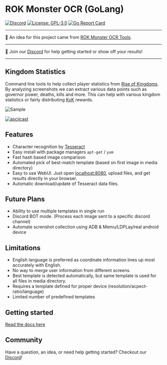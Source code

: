 # ROK Monster OCR (GoLang)

[![Discord](https://img.shields.io/discord/955712057766985789?label=Discord&logo=discord&logoColor=%23ffffff)](https://discord.gg/3YS3xszTXe) 
[![License: GPL-3.0](https://img.shields.io/github/license/xor22h/rok-monster-ocr-golang)](https://opensource.org/licenses/GPL-3.0)
[![Go Report Card](https://goreportcard.com/badge/github.com/xor22h/rok-monster-ocr-golang?style=flat-square)](https://goreportcard.com/report/github.com/xor22h/rok-monster-ocr-golang)


---

👋 An idea for this project came from [ROK Monster OCR Tools](https://github.com/carmelosantana/rok-monster-ocr).

---

👋 Join our [Discord](https://discord.gg/drhxwVQ) for help getting started or show off your results!

---

## Kingdom Statistics

Command line tools to help collect player statistics from [Rise of Kingdoms](https://rok.lilithgames.com/en). By analyzing screenshots we can extract various data points such as governor power, deaths, kills and more. This can help with various kingdom statistics or fairly distributing [KvK](https://rok.guide/the-lost-kingdom-kvk/) rewards.

![Sample](./media/sample.png)

[![asciicast](https://asciinema.org/a/gYerprrrw0DVOXZbitOfHrPqg.svg)](https://asciinema.org/a/gYerprrrw0DVOXZbitOfHrPqg)

## Features

- Character recognition by [Tesseract](https://github.com/tesseract-ocr/tesseract)
- Easy install with package managers `apt-get` / `yum`
- Fast hash based image comparison
- Automated pick of best-match template (based on first image in media directory)
- Easy to use WebUI. Just open [localhost:8080](http://localhost:8080/), upload files, and get results directly in your browser.
- Automatic download/update of Tesseract data files.

## Future Plans

- Ability to use multiple templates in single run
- Discord BOT mode. (Process each image sent to a specific discord channel)
- Automate screnshot collection using ADB & Memu/LDPLay/real android device

## Limitations

- English language is preferred as coordinate information lines up most accurately with English.
- No way to merge user information from different screens.
- Best template is detected automatically, but same template is used for all files in media directory.
- Requires a template defined for proper device (resolution/acpect-ratio/language)
- Limited number of predefined templates

## Getting started

[Read the docs here](https://xor22h.github.io/rok-monster-ocr-golang/)

## Community

Have a question, an idea, or need help getting started? Checkout our [Discord](https://discord.gg/drhxwVQ)!
